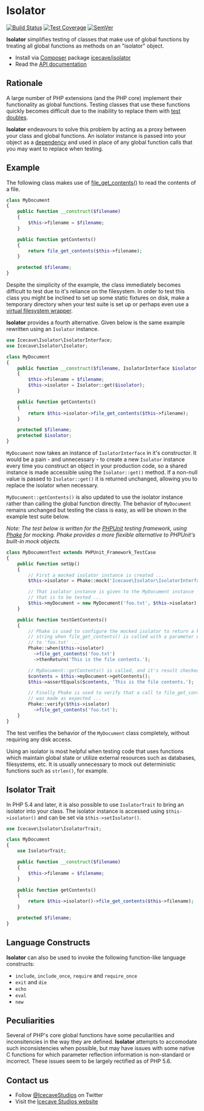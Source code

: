 # Isolator

[![Build Status]](https://travis-ci.org/IcecaveStudios/isolator)
[![Test Coverage]](https://coveralls.io/r/IcecaveStudios/isolator?branch=develop)
[![SemVer]](http://semver.org)

**Isolator** simplifies testing of classes that make use of global functions by treating all global functions as methods
on an "isolator" object.

* Install via [Composer](http://getcomposer.org) package [icecave/isolator](https://packagist.org/packages/icecave/isolator)
* Read the [API documentation](http://icecavestudios.github.io/isolator/artifacts/documentation/api/)

## Rationale

A large number of PHP extensions (and the PHP core) implement their functionality as global functions. Testing classes
that use these functions quickly becomes difficult due to the inability to replace them with [test doubles](http://en.wikipedia.org/wiki/Test_double).

**Isolator** endeavours to solve this problem by acting as a proxy between your class and global functions. An isolator
instance is passed into your object as a [dependency](http://en.wikipedia.org/wiki/Dependency_injection) and used in
place of any global function calls that you may want to replace when testing.

## Example

The following class makes use of [file_get_contents()](http://php.net/manual/en/function.file-get-contents.php) to read
the contents of a file.

```php
class MyDocument
{
    public function __construct($filename)
    {
        $this->filename = $filename;
    }

    public function getContents()
    {
        return file_get_contents($this->filename);
    }

    protected $filename;
}
```

Despite the simplicity of the example, the class immediately becomes difficult to test due to it's reliance on the
filesystem. In order to test this class you might be inclined to set up some static fixtures on disk, make a temporary
directory when your test suite is set up or perhaps even use a [virtual filesystem wrapper](http://code.google.com/p/bovigo/wiki/vfsStream).

**Isolator** provides a fourth alternative. Given below is the same example rewritten using an `Isolator` instance.

```php
use Icecave\Isolator\IsolatorInterface;
use Icecave\Isolator\Isolator;

class MyDocument
{
    public function __construct($filename, IsolatorInterface $isolator = null)
    {
        $this->filename = $filename;
        $this->isolator = Isolator::get($isolator);
    }

    public function getContents()
    {
        return $this->isolator->file_get_contents($this->filename);
    }

    protected $filename;
    protected $isolator;
}
```

`MyDocument` now takes an instance of `IsolatorInterface` in it's constructor. It would be a pain - and unnecessary - to
create a new `Isolator` instance every time you construct an object in your production code, so a shared instance is
made accessible using the `Isolator::get()` method. If a non-null value is passed to `Isolator::get()` it is returned
unchanged, allowing you to replace the isolator when necessary.

`MyDocument::getContents()` is also updated to use the isolator instance rather than calling the global function
directly. The behavior of `MyDocument` remains unchanged but testing the class is easy, as will be shown in the example
test suite below.

*Note: The test below is written for the [PHPUnit](http://www.phpunit.de) testing framework, using [Phake](https://github.com/mlively/Phake)
for mocking. Phake provides a more flexible alternative to PHPUnit's built-in mock objects.*

```php
class MyDocumentTest extends PHPUnit_Framework_TestCase
{
    public function setUp()
    {
        // First a mocked isolator instance is created ...
        $this->isolator = Phake::mock('Icecave\Isolator\IsolatorInterface');

        // That isolator instance is given to the MyDocument instance
        // that is to be tested ...
        $this->myDocument = new MyDocument('foo.txt', $this->isolator);
    }

    public function testGetContents()
    {
        // Phake is used to configure the mocked isolator to return a known
        // string when file_get_contents() is called with a parameter equal
        // to 'foo.txt' ...
        Phake::when($this->isolator)
          ->file_get_contents('foo.txt')
          ->thenReturn('This is the file contents.');

        // MyDocument::getContents() is called, and it's result checked ...
        $contents = $this->myDocument->getContents();
        $this->assertEquals($contents, 'This is the file contents.');

        // Finally Phake is used to verify that a call to file_get_contents()
        // was made as expected ...
        Phake::verify($this->isolator)
          ->file_get_contents('foo.txt');
    }
}
```

The test verifies the behavior of the `MyDocument` class completely, without requiring any disk access.

Using an isolator is most helpful when testing code that uses functions which maintain global state or utilize external
resources such as databases, filesystems, etc. It is usually unnecessary to mock out deterministic functions such as
`strlen()`, for example.

## Isolator Trait

In PHP 5.4 and later, it is also possible to use `IsolatorTrait` to bring an isolator into your class. The isolator
instance is accessed using `$this->isolator()` and can be set via `$this->setIsolator()`.

```php
use Icecave\Isolator\IsolatorTrait;

class MyDocument
{
    use IsolatorTrait;

    public function __construct($filename)
    {
        $this->filename = $filename;
    }

    public function getContents()
    {
        return $this->isolator()->file_get_contents($this->filename);
    }

    protected $filename;
}
```

## Language Constructs

**Isolator** can also be used to invoke the following function-like language constructs:

 * `include`, `include_once`, `require` and `require_once`
 * `exit` and `die`
 * `echo`
 * `eval`
 * `new`

## Peculiarities

Several of PHP's core global functions have some peculiarities and inconsitencies in the way they are defined.
**Isolator** attempts to accomodate such inconsistencies when possible, but may have issues with some native C functions
for which parameter reflection information is non-standard or incorrect. These issues seem to be largely rectified as of
PHP 5.6.

## Contact us

* Follow [@IcecaveStudios](https://twitter.com/IcecaveStudios) on Twitter
* Visit the [Icecave Studios website](http://icecave.com.au)

<!-- references -->
[Build Status]: http://img.shields.io/travis/IcecaveStudios/isolator/develop.svg?style=flat-square
[Test Coverage]: http://img.shields.io/coveralls/IcecaveStudios/isolator/develop.svg?style=flat-square
[SemVer]: http://img.shields.io/:semver-3.0.0-brightgreen.svg?style=flat-square
